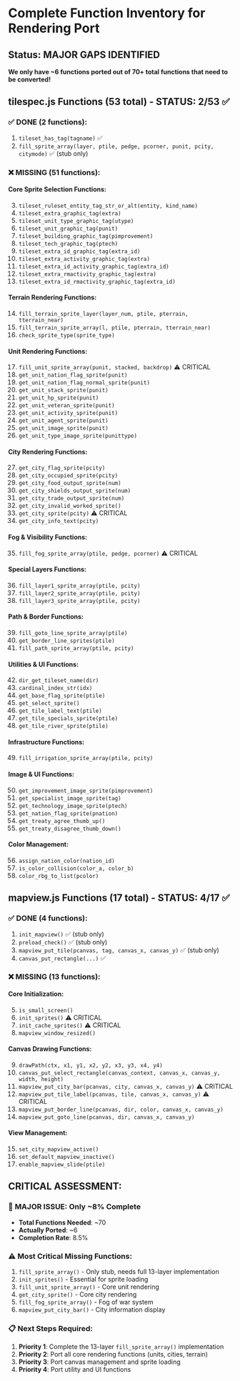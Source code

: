 # Complete Function Inventory for Rendering Port

## Status: MAJOR GAPS IDENTIFIED

**We only have ~6 functions ported out of 70+ total functions that need to be converted!**

## tilespec.js Functions (53 total) - STATUS: 2/53 ✅

### ✅ DONE (2 functions):

1. `tileset_has_tag(tagname)` ✅
2. `fill_sprite_array(layer, ptile, pedge, pcorner, punit, pcity, citymode)` ✅ (stub only)

### ❌ MISSING (51 functions):

#### Core Sprite Selection Functions:

3. `tileset_ruleset_entity_tag_str_or_alt(entity, kind_name)`
4. `tileset_extra_graphic_tag(extra)`
5. `tileset_unit_type_graphic_tag(utype)`
6. `tileset_unit_graphic_tag(punit)`
7. `tileset_building_graphic_tag(pimprovement)`
8. `tileset_tech_graphic_tag(ptech)`
9. `tileset_extra_id_graphic_tag(extra_id)`
10. `tileset_extra_activity_graphic_tag(extra)`
11. `tileset_extra_id_activity_graphic_tag(extra_id)`
12. `tileset_extra_rmactivity_graphic_tag(extra)`
13. `tileset_extra_id_rmactivity_graphic_tag(extra_id)`

#### Terrain Rendering Functions:

14. `fill_terrain_sprite_layer(layer_num, ptile, pterrain, tterrain_near)`
15. `fill_terrain_sprite_array(l, ptile, pterrain, tterrain_near)`
16. `check_sprite_type(sprite_type)`

#### Unit Rendering Functions:

17. `fill_unit_sprite_array(punit, stacked, backdrop)` ⚠️ CRITICAL
18. `get_unit_nation_flag_sprite(punit)`
19. `get_unit_nation_flag_normal_sprite(punit)`
20. `get_unit_stack_sprite(punit)`
21. `get_unit_hp_sprite(punit)`
22. `get_unit_veteran_sprite(punit)`
23. `get_unit_activity_sprite(punit)`
24. `get_unit_agent_sprite(punit)`
25. `get_unit_image_sprite(punit)`
26. `get_unit_type_image_sprite(punittype)`

#### City Rendering Functions:

27. `get_city_flag_sprite(pcity)`
28. `get_city_occupied_sprite(pcity)`
29. `get_city_food_output_sprite(num)`
30. `get_city_shields_output_sprite(num)`
31. `get_city_trade_output_sprite(num)`
32. `get_city_invalid_worked_sprite()`
33. `get_city_sprite(pcity)` ⚠️ CRITICAL
34. `get_city_info_text(pcity)`

#### Fog & Visibility Functions:

35. `fill_fog_sprite_array(ptile, pedge, pcorner)` ⚠️ CRITICAL

#### Special Layers Functions:

36. `fill_layer1_sprite_array(ptile, pcity)`
37. `fill_layer2_sprite_array(ptile, pcity)`
38. `fill_layer3_sprite_array(ptile, pcity)`

#### Path & Border Functions:

39. `fill_goto_line_sprite_array(ptile)`
40. `get_border_line_sprites(ptile)`
41. `fill_path_sprite_array(ptile, pcity)`

#### Utilities & UI Functions:

42. `dir_get_tileset_name(dir)`
43. `cardinal_index_str(idx)`
44. `get_base_flag_sprite(ptile)`
45. `get_select_sprite()`
46. `get_tile_label_text(ptile)`
47. `get_tile_specials_sprite(ptile)`
48. `get_tile_river_sprite(ptile)`

#### Infrastructure Functions:

49. `fill_irrigation_sprite_array(ptile, pcity)`

#### Image & UI Functions:

50. `get_improvement_image_sprite(pimprovement)`
51. `get_specialist_image_sprite(tag)`
52. `get_technology_image_sprite(ptech)`
53. `get_nation_flag_sprite(pnation)`
54. `get_treaty_agree_thumb_up()`
55. `get_treaty_disagree_thumb_down()`

#### Color Management:

56. `assign_nation_color(nation_id)`
57. `is_color_collision(color_a, color_b)`
58. `color_rbg_to_list(pcolor)`

## mapview.js Functions (17 total) - STATUS: 4/17 ✅

### ✅ DONE (4 functions):

1. `init_mapview()` ✅ (stub only)
2. `preload_check()` ✅ (stub only)
3. `mapview_put_tile(pcanvas, tag, canvas_x, canvas_y)` ✅ (stub only)
4. `canvas_put_rectangle(...)` ✅

### ❌ MISSING (13 functions):

#### Core Initialization:

5. `is_small_screen()`
6. `init_sprites()` ⚠️ CRITICAL
7. `init_cache_sprites()` ⚠️ CRITICAL
8. `mapview_window_resized()`

#### Canvas Drawing Functions:

9. `drawPath(ctx, x1, y1, x2, y2, x3, y3, x4, y4)`
10. `canvas_put_select_rectangle(canvas_context, canvas_x, canvas_y, width, height)`
11. `mapview_put_city_bar(pcanvas, city, canvas_x, canvas_y)` ⚠️ CRITICAL
12. `mapview_put_tile_label(pcanvas, tile, canvas_x, canvas_y)` ⚠️ CRITICAL
13. `mapview_put_border_line(pcanvas, dir, color, canvas_x, canvas_y)`
14. `mapview_put_goto_line(pcanvas, dir, canvas_x, canvas_y)`

#### View Management:

15. `set_city_mapview_active()`
16. `set_default_mapview_inactive()`
17. `enable_mapview_slide(ptile)`

## CRITICAL ASSESSMENT:

### 🚨 **MAJOR ISSUE**: Only ~8% Complete

- **Total Functions Needed**: ~70
- **Actually Ported**: ~6
- **Completion Rate**: 8.5%

### ⚠️ **Most Critical Missing Functions**:

1. `fill_sprite_array()` - Only stub, needs full 13-layer implementation
2. `init_sprites()` - Essential for sprite loading
3. `fill_unit_sprite_array()` - Core unit rendering
4. `get_city_sprite()` - Core city rendering
5. `fill_fog_sprite_array()` - Fog of war system
6. `mapview_put_city_bar()` - City information display

### 📋 **Next Steps Required**:

1. **Priority 1**: Complete the 13-layer `fill_sprite_array()` implementation
2. **Priority 2**: Port all core rendering functions (units, cities, terrain)
3. **Priority 3**: Port canvas management and sprite loading
4. **Priority 4**: Port utility and UI functions
